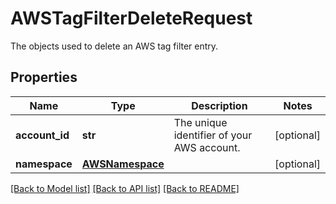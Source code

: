 # AWSTagFilterDeleteRequest

The objects used to delete an AWS tag filter entry.
## Properties
Name | Type | Description | Notes
------------ | ------------- | ------------- | -------------
**account_id** | **str** | The unique identifier of your AWS account. | [optional] 
**namespace** | [**AWSNamespace**](AWSNamespace.md) |  | [optional] 

[[Back to Model list]](README.md#documentation-for-models) [[Back to API list]](README.md#documentation-for-api-endpoints) [[Back to README]](README.md)


